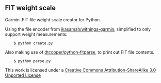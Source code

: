 ## FIT weight scale

Garmin .FIT file weight scale creator for Python.

Using the file encoder from [ikasamah/withings-garmin](https://github.com/ikasamah/withings-garmin), simplified to only support weight measurements.

        $ python create.py

Also making use of [dtcooper/python-fitparse](https://github.com/dtcooper/python-fitparse), to print out FIT file contents.

        $ python parse.py

This work is licensed under a [Creative Commons Attribution-ShareAlike 3.0 Unported License](http://creativecommons.org/licenses/by-sa/3.0)